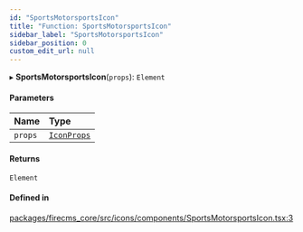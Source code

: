 ```yaml
---
id: "SportsMotorsportsIcon"
title: "Function: SportsMotorsportsIcon"
sidebar_label: "SportsMotorsportsIcon"
sidebar_position: 0
custom_edit_url: null
---
```


▸ **SportsMotorsportsIcon**(`props`): `Element`

#### Parameters

| Name | Type |
| :------ | :------ |
| `props` | [`IconProps`](../types/IconProps.md) |

#### Returns

`Element`

#### Defined in

[packages/firecms_core/src/icons/components/SportsMotorsportsIcon.tsx:3](https://github.com/FireCMSco/firecms/blob/d45f3739/packages/firecms_core/src/icons/components/SportsMotorsportsIcon.tsx#L3)
